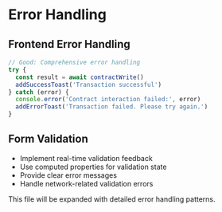 # Error Handling

## Frontend Error Handling

```typescript
// Good: Comprehensive error handling
try {
  const result = await contractWrite()
  addSuccessToast('Transaction successful')
} catch (error) {
  console.error('Contract interaction failed:', error)
  addErrorToast('Transaction failed. Please try again.')
}
```

## Form Validation

- Implement real-time validation feedback
- Use computed properties for validation state
- Provide clear error messages
- Handle network-related validation errors

This file will be expanded with detailed error handling patterns.
